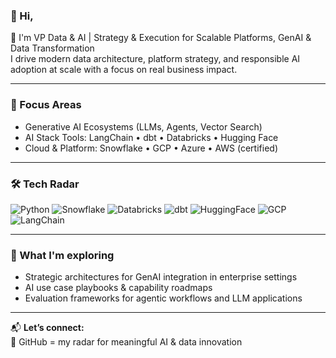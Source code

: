### 👋 Hi,

🎯 I'm VP Data & AI | Strategy & Execution for Scalable Platforms, GenAI & Data Transformation  
I drive modern data architecture, platform strategy, and responsible AI adoption at scale with a focus on real business impact.

---

### 🧠 Focus Areas
- Generative AI Ecosystems (LLMs, Agents, Vector Search)
- AI Stack Tools: LangChain • dbt • Databricks • Hugging Face
- Cloud & Platform: Snowflake • GCP • Azure • AWS (certified)
---

### 🛠️ Tech Radar
![Python](https://img.shields.io/badge/-Python-333?style=flat&logo=python)
![Snowflake](https://img.shields.io/badge/-Snowflake-2b303a?style=flat&logo=snowflake)
![Databricks](https://img.shields.io/badge/-Databricks-eb3c00?style=flat&logo=databricks)
![dbt](https://img.shields.io/badge/-dbt-FF694B?style=flat&logo=dbt)
![HuggingFace](https://img.shields.io/badge/-HuggingFace-FCC624?style=flat&logo=huggingface)
![GCP](https://img.shields.io/badge/-GCP-4285F4?style=flat&logo=googlecloud)
![LangChain](https://img.shields.io/badge/-LangChain-000000?style=flat)

---

### 🧩 What I'm exploring
- Strategic architectures for GenAI integration in enterprise settings  
- AI use case playbooks & capability roadmaps  
- Evaluation frameworks for agentic workflows and LLM applications

---

📬 **Let’s connect:**  
🎸 GitHub = my radar for meaningful AI & data innovation
